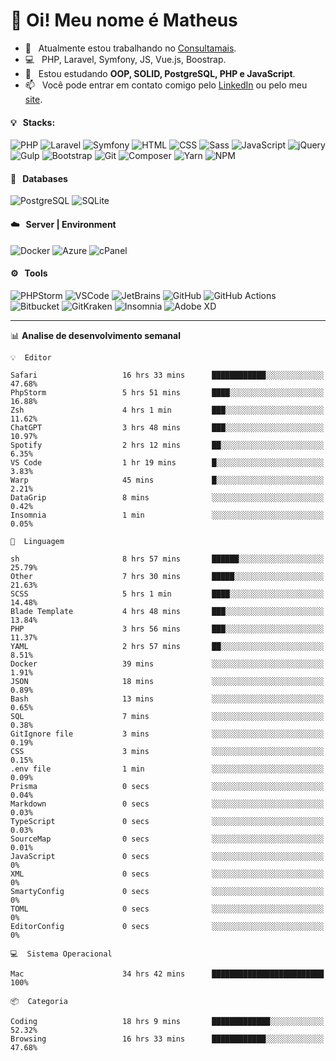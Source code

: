 # 👋 Oi! Meu nome é Matheus

- 🔭 &nbsp; Atualmente estou trabalhando no [Consultamais](https://consultamais.com.br/).
- 💻 &nbsp; PHP, Laravel, Symfony, JS, Vue.js, Boostrap.
- 🌱 &nbsp; Estou estudando **OOP, SOLID, PostgreSQL, PHP e JavaScript**.
- 📫 &nbsp; Você pode entrar em contato comigo pelo [LinkedIn](https://www.linkedin.com/in/matheuscamargoxavier/) ou pelo meu [site](https://matheuscamargo.co).

#### 💡 &nbsp; Stacks:
![PHP](https://img.shields.io/badge/-PHP-777BB4?&logo=php&logoColor=FFFFFF)
![Laravel](https://img.shields.io/badge/-Laravel-FF2D20?&logo=laravel&logoColor=FFFFFF)
![Symfony](https://img.shields.io/badge/-Symfony-000000?&logo=symfony&logoColor=FFFFFF)
![HTML](https://img.shields.io/badge/-HTML-E34F26?&logo=html5&logoColor=FFFFFF)
![CSS](https://img.shields.io/badge/-CSS-1572B6?&logo=css3&logoColor=FFFFFF)
![Sass](https://img.shields.io/badge/-Sass-CC6699?&logo=sass&logoColor=FFFFFF)
![JavaScript](https://img.shields.io/badge/-JavaScript-F7DF1E?&logo=javascript&logoColor=FFFFFF)
![jQuery](https://img.shields.io/badge/-jQuery-0769AD?&logo=jquery&logoColor=FFFFFF)
![Gulp](https://img.shields.io/badge/-Gulp-CF4647?&logo=gulp&logoColor=FFFFFF)
![Bootstrap](https://img.shields.io/badge/-Bootstrap-7952B3?&logo=bootstrap&logoColor=FFFFFF)
![Git](https://img.shields.io/badge/-Git-F05032?&logo=git&logoColor=FFFFFF)
![Composer](https://img.shields.io/badge/-Composer-885630?&logo=composer&logoColor=FFFFFF)
![Yarn](https://img.shields.io/badge/-Yarn-2C8EBB?&logo=yarn&logoColor=FFFFFF)
![NPM](https://img.shields.io/badge/-npm-CB3837?&logo=npm&logoColor=FFFFFF)

#### 💾 &nbsp; Databases
![PostgreSQL](https://img.shields.io/badge/-PostgreSQL-336791?&logo=PostgreSQL&logoColor=FFFFFF)
![SQLite](https://img.shields.io/badge/-SQLite-003B57?&logo=SQLite&logoColor=FFFFFF)

#### ☁️ &nbsp; Server | Environment
![Docker](https://img.shields.io/badge/-Docker-2496ED?&logo=docker&logoColor=FFFFFF)
![Azure](https://img.shields.io/badge/-Azure-0089D6?&logo=microsoft%20azure&logoColor=FFFFFF)
![cPanel](https://img.shields.io/badge/-cPanel-FF6C2C?&logo=cpanel&logoColor=FFFFFF)

#### ⚙️ &nbsp; Tools
![PHPStorm](https://img.shields.io/badge/-PHPStorm-000000?&logo=PHPStorm&logoColor=FFFFFF)
![VSCode](https://img.shields.io/badge/-VSCode-007ACC?&logo=Visual%20Studio%20Code&logoColor=FFFFFF) 
![JetBrains](https://img.shields.io/badge/-JetBrains-000000?&logo=jetbrains&logoColor=FFFFFF) 
![GitHub](https://img.shields.io/badge/-GitHub-181717?&logo=github&logoColor=FFFFFF) 
![GitHub Actions](https://img.shields.io/badge/-GitHub%20Actions-181717?&logo=GitHub%20Actions&logoColor=FFFFFF) 
![Bitbucket](https://img.shields.io/badge/-Bitbucket-0052CC?&logo=bitbucket&logoColor=FFFFFF)
![GitKraken](https://img.shields.io/badge/-GitKraken-179287?&logo=GitKraken&logoColor=FFFFFF)
![Insomnia](https://img.shields.io/badge/-Insomnia-5849BE?&logo=Insomnia&logoColor=FFFFFF)
![Adobe XD](https://img.shields.io/badge/-Adobe%20XD-FF61F6?&logo=adobe%20xd&logoColor=FFFFFF) 
_______

📊  **Analise de desenvolvimento semanal**
```text
💡  Editor

Safari                   16 hrs 33 mins      ████████████░░░░░░░░░░░░░     47.68%
PhpStorm                 5 hrs 51 mins       ████░░░░░░░░░░░░░░░░░░░░░     16.88%
Zsh                      4 hrs 1 min         ███░░░░░░░░░░░░░░░░░░░░░░     11.62%
ChatGPT                  3 hrs 48 mins       ███░░░░░░░░░░░░░░░░░░░░░░     10.97%
Spotify                  2 hrs 12 mins       ██░░░░░░░░░░░░░░░░░░░░░░░      6.35%
VS Code                  1 hr 19 mins        █░░░░░░░░░░░░░░░░░░░░░░░░      3.83%
Warp                     45 mins             █░░░░░░░░░░░░░░░░░░░░░░░░      2.21%
DataGrip                 8 mins              ░░░░░░░░░░░░░░░░░░░░░░░░░      0.42%
Insomnia                 1 min               ░░░░░░░░░░░░░░░░░░░░░░░░░      0.05%
```
```text
💬  Linguagem

sh                       8 hrs 57 mins       ██████░░░░░░░░░░░░░░░░░░░     25.79%
Other                    7 hrs 30 mins       █████░░░░░░░░░░░░░░░░░░░░     21.63%
SCSS                     5 hrs 1 min         ████░░░░░░░░░░░░░░░░░░░░░     14.48%
Blade Template           4 hrs 48 mins       ███░░░░░░░░░░░░░░░░░░░░░░     13.84%
PHP                      3 hrs 56 mins       ███░░░░░░░░░░░░░░░░░░░░░░     11.37%
YAML                     2 hrs 57 mins       ██░░░░░░░░░░░░░░░░░░░░░░░      8.51%
Docker                   39 mins             ░░░░░░░░░░░░░░░░░░░░░░░░░      1.91%
JSON                     18 mins             ░░░░░░░░░░░░░░░░░░░░░░░░░      0.89%
Bash                     13 mins             ░░░░░░░░░░░░░░░░░░░░░░░░░      0.65%
SQL                      7 mins              ░░░░░░░░░░░░░░░░░░░░░░░░░      0.38%
GitIgnore file           3 mins              ░░░░░░░░░░░░░░░░░░░░░░░░░      0.19%
CSS                      3 mins              ░░░░░░░░░░░░░░░░░░░░░░░░░      0.15%
.env file                1 min               ░░░░░░░░░░░░░░░░░░░░░░░░░      0.09%
Prisma                   0 secs              ░░░░░░░░░░░░░░░░░░░░░░░░░      0.04%
Markdown                 0 secs              ░░░░░░░░░░░░░░░░░░░░░░░░░      0.03%
TypeScript               0 secs              ░░░░░░░░░░░░░░░░░░░░░░░░░      0.03%
SourceMap                0 secs              ░░░░░░░░░░░░░░░░░░░░░░░░░      0.01%
JavaScript               0 secs              ░░░░░░░░░░░░░░░░░░░░░░░░░         0%
XML                      0 secs              ░░░░░░░░░░░░░░░░░░░░░░░░░         0%
SmartyConfig             0 secs              ░░░░░░░░░░░░░░░░░░░░░░░░░         0%
TOML                     0 secs              ░░░░░░░░░░░░░░░░░░░░░░░░░         0%
EditorConfig             0 secs              ░░░░░░░░░░░░░░░░░░░░░░░░░         0%
```
```text
💻  Sistema Operacional

Mac                      34 hrs 42 mins      █████████████████████████       100%
```
```text
📦  Categoria

Coding                   18 hrs 9 mins       █████████████░░░░░░░░░░░░     52.32%
Browsing                 16 hrs 33 mins      ████████████░░░░░░░░░░░░░     47.68%
```
